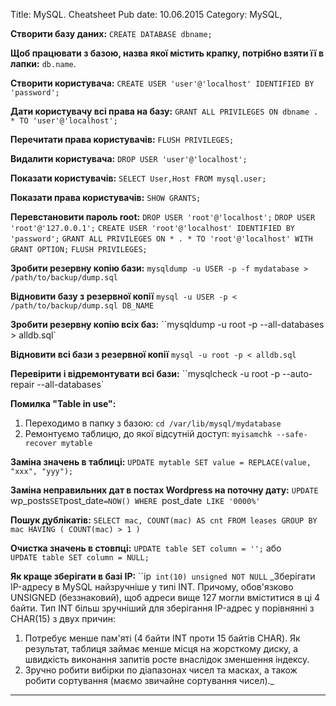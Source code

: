 Title: MySQL. Cheatsheet
Pub date: 10.06.2015
Category: MySQL, 

**Створити базу даних:**
`CREATE DATABASE dbname;`

**Щоб працювати з базою, назва якої містить крапку, потрібно взяти її в лапки:**
``db.name``.

**Створити користувача:**
`CREATE USER 'user'@'localhost' IDENTIFIED BY 'password';`

**Дати користувачу всі права на базу:**
`GRANT ALL PRIVILEGES ON dbname . * TO 'user'@'localhost';`

**Перечитати права користувачів:**
`FLUSH PRIVILEGES;`

**Видалити користувача:**
`DROP USER 'user'@'localhost';`

**Показати користувачів:**
`SELECT User,Host FROM mysql.user;`

**Показати права користувачів:**
`SHOW GRANTS;`

**Перевстановити пароль root:**
`DROP USER 'root'@'localhost';`
`DROP USER 'root'@'127.0.0.1';`
`CREATE USER 'root'@'localhost' IDENTIFIED BY 'password';`
`GRANT ALL PRIVILEGES ON * . * TO 'root'@'localhost' WITH GRANT OPTION;`
`FLUSH PRIVILEGES;`

**Зробити резервну копію бази:**
`mysqldump -u USER -p -f mydatabase > /path/to/backup/dump.sql`

**Відновити базу з резервної копії**
`mysql -u USER -p < /path/to/backup/dump.sql DB_NAME`

**Зробити резервну копію всіх баз:**
``mysqldump -u root -p --all-databases > alldb.sql`

**Відновити  всі бази з резервної копії**
`mysql -u root -p < alldb.sql`

**Перевірити і відремонтувати всі бази:**
``mysqlcheck -u root -p --auto-repair --all-databases`

**Помилка "Table in use":**
1. Переходимо в папку з базою:
`cd /var/lib/mysql/mydatabase`
2. Ремонтуємо таблицю, до якої відсутній доступ:
`myisamchk --safe-recover mytable`

**Заміна значень в таблиці:**
`UPDATE mytable SET value = REPLACE(value, "xxx", "yyy");`

**Заміна неправильних дат в постах Wordpress на поточну дату:**
`UPDATE `wp_posts` SET `post_date`=NOW() WHERE `post_date` LIKE '0000%'`

**Пошук дублікатів:**
`SELECT mac, COUNT(mac) AS cnt FROM leases GROUP BY mac HAVING ( COUNT(mac) > 1 )`

**Очистка значень в стовпці:**
`UPDATE table SET column = '';`
або
`UPDATE table SET column = NULL;`

**Як краще зберігати в базі IP:**
``ip` int(10) unsigned NOT NULL`
_Зберігати IP-адресу в MySQL найзручніше у типі INT. Причому, обов'язково UNSIGNED (беззнаковий), щоб адреси вище 127 могли вміститися в ці 4 байти.
Тип INT більш зручніший для зберігання IP-адрес у порівнянні з CHAR(15) з двух причин:
1. Потребує менше пам'яті (4 байти INT проти 15 байтів CHAR). Як результат, таблиця займає менше місця на жорсткому диску, а швидкість виконання запитів росте внаслідок зменшення індексу.
2. Зручно робити вибірки по діапазонах чисел та масках, а також робити сортування (маємо звичайне сортування чисел)._
-----